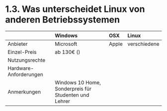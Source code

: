 # 1.3. Was unterscheidet Linux von anderen Betriebssystemen

|  | Windows | OSX | Linux |
| :--- | :--- | :--- | :--- |
| Anbieter | Microsoft | Apple | verschiedene |
| Einzel-Preis | ab 130€ \(\) |  |  |
| Nutzungsrechte |  |  |  |
| Hardware-Anforderungen |  |  |  |
| Anmerkungen | Windows 10 Home, Sonderpreis für Studenten und Lehrer |  |  |



